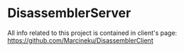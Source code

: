 # DisassemblerServer
All info related to this project is contained in client's page: https://github.com/Marcineku/DisassemblerClient
